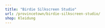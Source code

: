 ```yaml
---
title: "Birdie Silkscreen Studio"
url: /provincetown/birdie-silkscreen-studio/
shop: Kleidung
---
```


